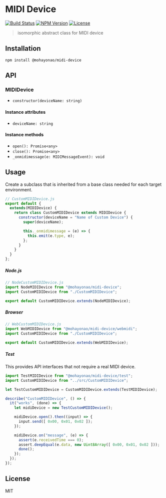 # MIDI Device
[![Build Status](http://img.shields.io/travis/mohayonao/midi-device.svg?style=flat-square)](https://travis-ci.org/mohayonao/midi-device)
[![NPM Version](http://img.shields.io/npm/v/@mohayonao/midi-device.svg?style=flat-square)](https://www.npmjs.org/package/@mohayonao/midi-device)
[![License](http://img.shields.io/badge/license-MIT-brightgreen.svg?style=flat-square)](http://mohayonao.mit-license.org/)

> isomorphic abstract class for MIDI device

## Installation

```
npm install @mohayonao/midi-device
```

## API
### MIDIDevice
- `constructor(deviceName: string)`

#### Instance attributes
- `deviceName: string`

#### Instance methods
- `open(): Promise<any>`
- `close(): Promise<any>`
- `_onmidimessage(e: MIDIMessageEvent): void`

## Usage

Create a subclass that is inherited from a base class needed for each target environment.

```js
// CustomMIDIDevice.js
export default {
  extends(MIDIDevice) {
    return class CustomMIDIDevice extends MIDIDevice {
      constructor(deviceName = "Name of Custom Device") {
        super(deviceName);

        this._onmidimessage = (e) => {
          this.emit(e.type, e);
        };
      }
    }
  }
};
```

##### Node.js

```js
// NodeCustomMIDIDevice.js
import NodeMIDIDevice from "@mohayonao/midi-device";
import CustomMIDIDevice from "./CustomMIDIDevice";

export default CustomMIDIDevice.extends(NodeMIDIDevice);
```

##### Browser

```js
// WebCustomMIDIDevice.js
import WebMIDIDevice from "@mohayonao/midi-device/webmidi";
import CustomMIDIDevice from "./CustomMIDIDevice";

export default CustomMIDIDevice.extends(WebMIDIDevice);
```

##### Test
This provides API interfaces that not require a real MIDI device.

```js
import TestMIDIDevice from "@mohayonao/midi-device/test";
import CustomMIDIDevice from "../src/CustomMIDIDevice";

let TestCustomMIDIDevice = CustomMIDIDevice.extends(TestMIDIDevice);

describe("CustomMIDIDevice", () => {
  it("works", (done) => {
    let midiDevice = new TestCustomMIDIDevice();

    midiDevice.open().then((input) => {
      input.send([ 0x00, 0x01, 0x02 ]);
    });

    midiDevice.on("message", (e) => {
      assert(e.receivedTime === 0);
      assert.deepEqual(e.data, new Uint8Array([ 0x00, 0x01, 0x02 ]));
      done();
    });
  });
});
```

## License
MIT
